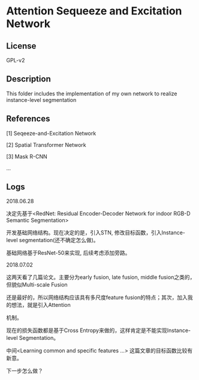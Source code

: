 # Attention Sequeeze and Excitation Network


## License

GPL-v2

## Description

This folder includes the implementation of my own network to realize instance-level segmentation

## References

[1] Seqeeze-and-Excitation Network

[2] Spatial Transformer Network

[3] Mask R-CNN

...

## Logs

2018.06.28

决定先基于<RedNet: Residual Encoder-Decoder Network for indoor RGB-D Semantic Segmentation>

开发基础网络结构。现在决定的是，引入STN, 修改目标函数，引入Instance-level segmentation(还不确定怎么做)。

基础网络基于ResNet-50来实现, 后续考虑添加旁路。

2018.07.02

这两天看了几篇论文。主要分为early fusion, late fusion, middle fusion之类的，但貌似Multi-scale Fusion

还是最好的，所以网络结构应该具有多尺度feature fusion的特点；其次，加入我的想法，就是引入Attention

机制。

现在的损失函数都是基于Cross Entropy来做的，这样肯定是不能实现Instance-level Segmentation。

中间<Learning common and specific features ...> 这篇文章的目标函数比较有新意。

下一步怎么做？

